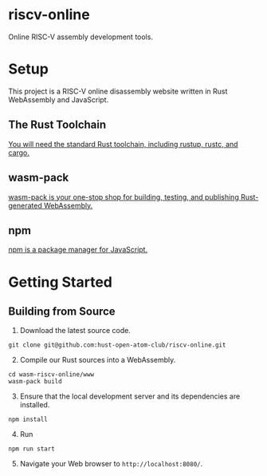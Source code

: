 # riscv-online

Online RISC-V assembly development tools.

# Setup
This project is a RISC-V online disassembly website written in Rust WebAssembly and JavaScript.

## The Rust Toolchain
[You will need the standard Rust toolchain, including rustup, rustc, and cargo.](https://www.rust-lang.org/tools/install)

## wasm-pack
[wasm-pack is your one-stop shop for building, testing, and publishing Rust-generated WebAssembly.](https://rustwasm.github.io/wasm-pack/installer/)

## npm
[npm is a package manager for JavaScript.](https://www.npmjs.com/get-npm)

# Getting Started
## Building from Source
1. Download the latest source code.
```shell
git clone git@github.com:hust-open-atom-club/riscv-online.git
```
2. Compile our Rust sources into a WebAssembly.
```shell
cd wasm-riscv-online/www
wasm-pack build
```
3. Ensure that the local development server and its dependencies are installed.
```shell
npm install
```
4. Run
```shell
npm run start
```
5. Navigate your Web browser to `http://localhost:8080/`. 